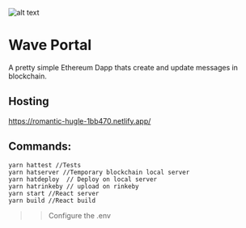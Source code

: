 ![alt text](https://i.ibb.co/PrmjPw3/print07.png)

# Wave Portal
A pretty simple Ethereum Dapp thats create and update messages in blockchain.

## Hosting
https://romantic-hugle-1bb470.netlify.app/

## Commands:

```shell
yarn hattest //Tests
yarn hatserver //Temporary blockchain local server
yarn hatdeploy  // Deploy on local server
yarn hatrinkeby // upload on rinkeby
yarn start //React server
yarn build //React build
```
>> Configure the .env
